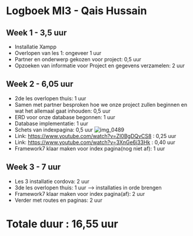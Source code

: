# Logboek MI3 - Qais Hussain
## Week 1 - 3,5 uur
* Installatie Xampp
* Overlopen van les 1: ongeveer 1 uur
* Partner en onderwerp gekozen voor project: 0,5 uur
* Opzoeken van informatie voor Project en gegevens verzamelen: 2 uur

## Week 2 - 6,05 uur
* 2de les overlopen thuis: 1 uur
* Samen met partner besproken hoe we onze project zullen beginnen en wat het allemaal gaat inhouden: 0,5 uur
* ERD voor onze database begonnen: 1 uur
* Database implementatie: 1 uur
* Schets van indexpagina: 0,5 uur
![img_0489](https://user-images.githubusercontent.com/32386896/46582967-80630400-ca4f-11e8-9f02-296239bac06c.JPG)
* Link: https://www.youtube.com/watch?v=ZI0BgDQvCS8 : 0,25 uur
* Link: https://www.youtube.com/watch?v=3XnGe6i33Hk : 0,40 uur
* Framework7 klaar maken voor index pagina(nog niet af): 1 uur

## Week 3 - 7 uur
* Les 3 installatie cordova: 2 uur
* 3de les overlopen thuis: 1 uur --> installaties in orde brengen
* Framework7 klaar maken voor index pagina(af): 2 uur
* Verder met routes en paginas: 2 uur

# Totale duur : 16,55 uur
